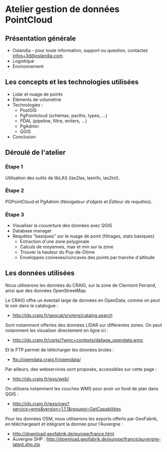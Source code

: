 # Atelier gestion de données PointCloud

## Présentation générale

- Oslandia - pour toute information, support ou question, contactez infos+3d@oslandia.com
- Logistique
- Environnement

## Les concepts et les technologies utilisées

- Lidar et nuage de points
- Éléments de volumétrie
- Technologies :
  - PostGIS
  - PgPointcloud (schémas, pacths, types, ...)
  - PDAL (pipeline, filtre, writers, ...)
  - PgAdmin
  - QGIS
- Conclusion

## Déroulé de l'atelier

### Étape 1

Utilisation des outils de libLAS (las2las, lasinfo, las2txt).

### Étape 2

PGPointCloud et PgAdmin (*Navigateur d'objets* et *Éditeur de requêtes*).

### Étape 3

- Visualiser la couverture des données avec QGIS
- Database manager
- Requêtes "basiques" sur le nuage de point (filtrages, stats basiques)
  - Extraction d'une zone polygonale
  - Calculs de moyennes, max et min sur la zone
  - Trouver la hauteur du Puy-de-Dôme
  - Enveloppes convexes/concaves des points par tranche d'altitude

## Les données utilisées

Nous utiliserons les données du CRAIG, sur la zone de Clermont Ferrand, ainsi que des données OpenStreetMap.

Le CRAIG offre un éventail large de données en OpenData, comme on peut le voir dans le catalogue : 
- http://ids.craig.fr/geocat/srv/eng/catalog.search

Sont notamment offertes des données LIDAR sur différentes zones. On peut notamment les visualiser directement en ligne ici :
- http://ids.craig.fr/carto/?wmc=contexts/dallage_opendata.wmc

Et le FTP permet de télécharger les données brutes :
- ftp://opendata.craig.fr/opendata/

Par ailleurs, des webservices sont proposés, accessibles sur cette page :
- http://ids.craig.fr/wxs/web/

On utilisera notamment les couches WMS pour avoir un fond de plan dans QGIS :
- http://ids.craig.fr/wxs/ows?service=wms&version=1.1.1&request=GetCapabilities

Pour les données OSM, nous utiliserons les exports offerts par GeoFabrik, en téléchargeant et intégrant la donnée pour l'Auvergne :
- http://download.geofabrik.de/europe/france.html
- Auvergne SHP : http://download.geofabrik.de/europe/france/auvergne-latest.shp.zip
